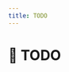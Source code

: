 ```yaml
---
title: TODO
---
```

<script setup>
  import ProgressBar from '../components/library/progressbar.vue'
</script>

# 🌰 TODO

<ProgressBar content="grid games" alt="https://codingfantasy.com/games/flexboxadventure/play" :step="3" :total="84" />
